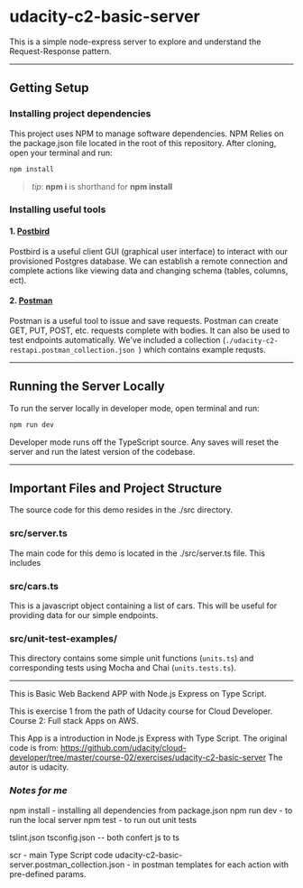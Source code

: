 # udacity-c2-basic-server

This is a simple node-express server to explore and understand the Request-Response pattern.

***
## Getting Setup

### Installing project dependencies

This project uses NPM to manage software dependencies. NPM Relies on the package.json file located in the root of this repository. After cloning, open your terminal and run:
```bash
npm install
```
>_tip_: **npm i** is shorthand for **npm install**

### Installing useful tools
#### 1. [Postbird](https://github.com/paxa/postbird)
Postbird is a useful client GUI (graphical user interface) to interact with our provisioned Postgres database. We can establish a remote connection and complete actions like viewing data and changing schema (tables, columns, ect).

#### 2. [Postman](https://www.getpostman.com/downloads/)
Postman is a useful tool to issue and save requests. Postman can create GET, PUT, POST, etc. requests complete with bodies. It can also be used to test endpoints automatically. We've included a collection (`./udacity-c2-restapi.postman_collection.json `) which contains example requsts.

***

## Running the Server Locally
To run the server locally in developer mode, open terminal and run:
```bash
npm run dev
```

Developer mode runs off the TypeScript source. Any saves will reset the server and run the latest version of the codebase. 

***
## Important Files and Project Structure

The source code for this demo resides in the ./src directory.

### src/server.ts
The main code for this demo is located in the ./src/server.ts file. This includes 

### src/cars.ts
This is a javascript object containing a list of cars. This will be useful for providing data for our simple endpoints.

### src/unit-test-examples/
This directory contains some simple unit functions (`units.ts`) and corresponding tests using Mocha and Chai (`units.tests.ts`).

***
This is Basic Web Backend APP with Node.js Express on Type Script.

This is exercise 1 from the path of Udacity course for Cloud Developer.
Course 2: Full stack Apps on AWS.

This App is a introduction in Node.js Express with Type Script.
The original code is from: https://github.com/udacity/cloud-developer/tree/master/course-02/exercises/udacity-c2-basic-server
The autor is udacity.

### *Notes for me*
npm install - installing all dependencies from package.json
npm run dev - to run the local server 
npm test - to run out unit tests 

tslint.json 
tsconfig.json -- both confert js to ts

scr - main Type Script code
udacity-c2-basic-server.postman_collection.json - in postman templates for each action with pre-defined params.


